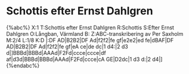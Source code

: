 # Schottis efter Ernst Dahlgren

{%abc%}
X:1
T:Schottis efter Ernst Dahlgren
R:Schottis
S:Efter Ernst Dahlgren
O:Långban, Värmland
B:
Z:ABC-transkribering av Per Saxholm
M:2/4
L:1/8
K:D
|:DF AD|B2B2|DF Ad|f2f2|fe gf|e2e2|ed fe|dBAF|DF AD|B2B2|DF Ad|f2f2|fe gf|eA ce|de dc|1 d4:|2 d3 d|]BBBd|BBBd|AAAd|F2Fd|ccce|ccce|df af|d3d|BBBd|BBBd|AAAd|F2Fd|ccce|cA GE|D2dc|1 d3 d:|2 d4|] 
{%endabc%}
